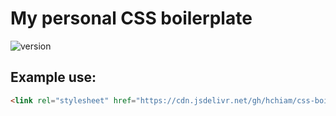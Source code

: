# My personal CSS boilerplate

![version](https://img.shields.io/github/release/hchiam/css-boilerplate)

## Example use:

```html
<link rel="stylesheet" href="https://cdn.jsdelivr.net/gh/hchiam/css-boilerplate@2.0.0/style.css">
```
